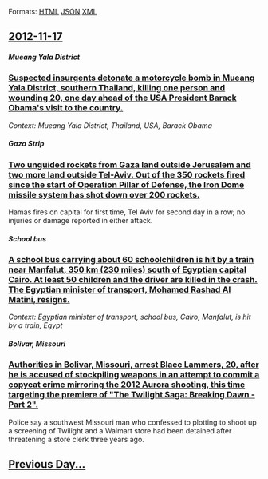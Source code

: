 
Formats: [HTML](2012/11/17/index.html)  [JSON](2012/11/17/index.json)  [XML](2012/11/17/index.xml)  

## [2012-11-17](/news/2012/11/17/index.md)

##### Mueang Yala District
### [Suspected insurgents detonate a motorcycle bomb in Mueang Yala District, southern Thailand, killing one person and wounding 20, one day ahead of the USA President Barack Obama's visit to the country. ](/news/2012/11/17/suspected-insurgents-detonate-a-motorcycle-bomb-in-mueang-yala-district-southern-thailand-killing-one-person-and-wounding-20-one-day-ahea.md)
_Context: Mueang Yala District, Thailand, USA, Barack Obama_

##### Gaza Strip
### [Two unguided rockets from Gaza land outside Jerusalem and two more land outside Tel-Aviv. Out of the 350 rockets fired since the start of Operation Pillar of Defense, the Iron Dome missile system has shot down over 200 rockets. ](/news/2012/11/17/two-unguided-rockets-from-gaza-land-outside-jerusalem-and-two-more-land-outside-tel-aviv-out-of-the-350-rockets-fired-since-the-start-of-op.md)
Hamas fires on capital for first time, Tel Aviv for second day in a row; no injuries or damage reported in either attack.

##### School bus
### [A school bus carrying about 60 schoolchildren is hit by a train near Manfalut, 350 km (230 miles) south of Egyptian capital Cairo. At least 50 children and the driver are killed in the crash. The Egyptian minister of transport, Mohamed Rashad Al Matini, resigns. ](/news/2012/11/17/a-school-bus-carrying-about-60-schoolchildren-is-hit-by-a-train-near-manfalut-350-km-230-miles-south-of-egyptian-capital-cairo-at-least.md)
_Context: Egyptian minister of transport, school bus, Cairo, Manfalut, is hit by a train, Egypt_

##### Bolivar, Missouri
### [Authorities in Bolivar, Missouri, arrest Blaec Lammers, 20, after he is accused of stockpiling weapons in an attempt to commit a copycat crime mirroring the 2012 Aurora shooting, this time targeting the premiere of "The Twilight Saga: Breaking Dawn - Part 2". ](/news/2012/11/17/authorities-in-bolivar-missouri-arrest-blaec-lammers-20-after-he-is-accused-of-stockpiling-weapons-in-an-attempt-to-commit-a-copycat-cri.md)
Police say a southwest Missouri man who confessed to plotting to shoot up a screening of Twilight and a Walmart store had been detained after threatening a store clerk three years ago.

## [Previous Day...](/news/2012/11/16/index.md)


